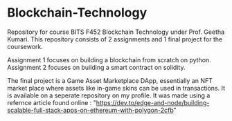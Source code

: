 # Blockchain-Technology
Repository for course BITS F452 Blockchain Technology under Prof. Geetha Kumari.
This repository consists of 2 assignments and 1 final project for the coursework.

Assignment 1 focuses on building a blockchain from scratch on python.
Assignment 2 focuses on building a smart contract on solidity.

The final project is a Game Asset Marketplace DApp, essentially an NFT market place where assets like in-game skins can be used in transactions. It is available on a seperate repository on my profile. It was made using a refernce article found online : "https://dev.to/edge-and-node/building-scalable-full-stack-apps-on-ethereum-with-polygon-2cfb"
